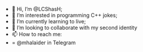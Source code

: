 - 👋 Hi, I’m @LCShasH;
- 👀 I’m interested in programming C++ jokes;
- 🌱 I’m currently learning to live;
- 💞️ I’m looking to collaborate with my second identity
- 📫 How to reach me:
- = @mhalaider in Telegram

<!---
LCShasH/LCShasH is a ✨ special ✨ repository because its `README.md` (this file) appears on your GitHub profile.
You can click the Preview link to take a look at your changes.
--->
